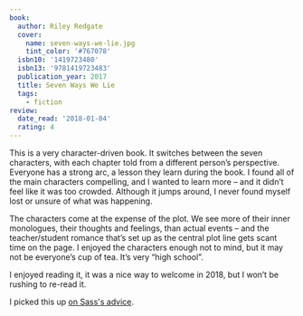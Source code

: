 ```yaml
---
book:
  author: Riley Redgate
  cover:
    name: seven-ways-we-lie.jpg
    tint_color: '#767078'
  isbn10: '1419723480'
  isbn13: '9781419723483'
  publication_year: 2017
  title: Seven Ways We Lie
  tags:
    - fiction
review:
  date_read: '2018-01-04'
  rating: 4
---
```


This is a very character-driven book. It switches between the seven characters, with each chapter told from a different person’s perspective. Everyone has a strong arc, a lesson they learn during the book. I found all of the main characters compelling, and I wanted to learn more – and it didn’t feel like it was too crowded. Although it jumps around, I never found myself lost or unsure of what was happening.

The characters come at the expense of the plot. We see more of their inner monologues, their thoughts and feelings, than actual events – and the teacher/student romance that’s set up as the central plot line gets scant time on the page. I enjoyed the characters enough not to mind, but it may not be everyone’s cup of tea. It’s very “high school”.

I enjoyed reading it, it was a nice way to welcome in 2018, but I won’t be rushing to re-read it.

I picked this up [on Sass's advice](https://twitter.com/supergirl_sass/status/803333728030179328).
